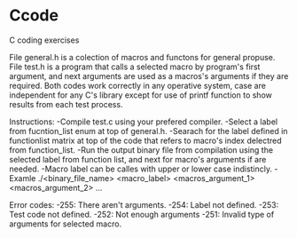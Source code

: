 # Ccode
C coding exercises

File general.h is a colection of macros and functons for general propuse.
File test.h is a program that calls a selected macro by program's first argument, and next arguments are used as a macros's arguments if they are required.
Both codes work correctly in any operative system, case are independent for any C's library except for use of printf function to show results from each test process.

Instructions:
-Compile test.c using your prefered compiler.
-Select a label from fucntion_list enum at top of general.h.
-Searach for the label defined in functionlist matrix at top of the code that refers to macro's index delectred from function_list.
-Run the output binary file from compilation using the selected label from function list, and next for macro's arguments if are needed.
-Macro label can be calles with upper or lower case indistincly.
-Examle ./<binary_file_name> <macro_label> <macros_argument_1> <macros_argument_2> ...

Error codes:
-255: There aren't arguments.
-254: Label not defined.
-253: Test code not defined.
-252: Not enough arguments
-251: Invalid type of arguments for selected macro.
